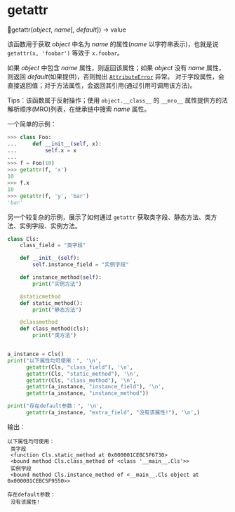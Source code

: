 # getattr

🔨getattr(*object*, *name*[, *default*]) -> value

该函数用于获取 *object* 中名为 *name* 的属性(*name* 以字符串表示)，也就是说 `getattr(x, 'foobar')` 等效于 `x.foobar`。

如果 *object* 中包含 *name* 属性，则返回该属性；如果 *object* 没有 *name* 属性，则返回 *default*(如果提供)，否则抛出 [`AttributeError`](https://docs.python.org/3.7/library/exceptions.html#AttributeError) 异常。
对于字段属性，会直接返回值；对于方法属性，会返回其引用(通过引用可调用该方法)。

Tips：该函数属于反射操作；使用 `object.__class__` 的 `__mro__` 属性提供方的法解析顺序(MRO)列表，在继承链中搜索 *name* 属性。

一个简单的示例：

```python
>>> class Foo:
...     def __init__(self, x):
...         self.x = x
...
>>> f = Foo(10)
>>> getattr(f, 'x')
10
>>> f.x
10
>>> getattr(f, 'y', 'bar')
'bar'
```

另一个较复杂的示例，展示了如何通过 `getattr` 获取类字段、静态方法、类方法、实例字段、实例方法。

```python
class Cls:
    class_field = "类字段"

    def __init__(self):
        self.instance_field = "实例字段"

    def instance_method(self):
        print("实例方法")

    @staticmethod
    def static_method():
        print("静态方法")

    @classmethod
    def class_method(cls):
        print("类方法")


a_instance = Cls()
print("以下属性均可使用：", '\n',
      getattr(Cls, "class_field"), '\n',
      getattr(Cls, "static_method"), '\n',
      getattr(Cls, "class_method"), '\n',
      getattr(a_instance, "instance_field"), '\n',
      getattr(a_instance, "instance_method"))

print("存在default参数：", '\n',
      getattr(a_instance, "extra_field", "没有该属性!"), '\n',)
```

输出：

```
以下属性均可使用：
 类字段
 <function Cls.static_method at 0x000001CEBC5F6730>
 <bound method Cls.class_method of <class '__main__.Cls'>>
 实例字段
 <bound method Cls.instance_method of <__main__.Cls object at 0x000001CEBC5F9550>>

存在default参数：
 没有该属性!
```

